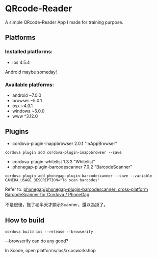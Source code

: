 # QRcode-Reader
A simple QRcode-Reader App I made for training purpose.

## Platforms
### Installed platforms:
- ios 4.5.4

Android maybe someday!

### Available platforms:

- android ~7.0.0
- browser ~5.0.1
- osx ~4.0.1
- windows ~5.0.0
- www ^3.12.0

## Plugins
- cordova-plugin-inappbrowser 2.0.1 "InAppBrowser"
```
cordova plugin add cordova-plugin-inappbrowser --save
```
- cordova-plugin-whitelist 1.3.3 "Whitelist"
- phonegap-plugin-barcodescanner 7.0.2 "BarcodeScanner"
```
cordova plugin add phonegap-plugin-barcodescanner --save --variable CAMERA_USAGE_DESCRIPTION="To scan barcodes"
```
Refer to: [phonegap/phonegap-plugin-barcodescanner: cross-platform BarcodeScanner for Cordova / PhoneGap](https://github.com/phonegap/phonegap-plugin-barcodescanner)

不是很優，拖了老半天才顯示Scanner，還以為掛了。

## How to build
```
cordova build ios --release --browserify
```
--browserify can do any good?

In Xcode, open platforms/ios/xx.xcworkshop

